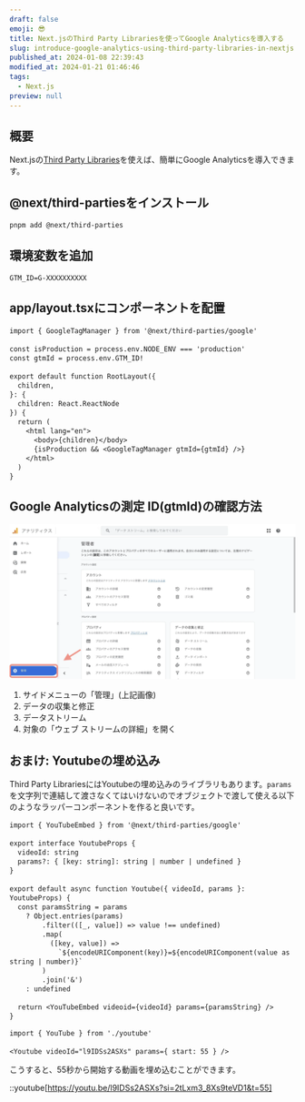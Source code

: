 ```yaml
---
draft: false
emoji: 😎
title: Next.jsのThird Party Librariesを使ってGoogle Analyticsを導入する
slug: introduce-google-analytics-using-third-party-libraries-in-nextjs
published_at: 2024-01-08 22:39:43
modified_at: 2024-01-21 01:46:46
tags:
  - Next.js
preview: null
---
```


## 概要

Next.jsの[Third Party Libraries](https://nextjs.org/docs/app/building-your-application/optimizing/third-party-libraries)を使えば、簡単にGoogle Analyticsを導入できます。

## @next/third-partiesをインストール

```sh:Terminal
pnpm add @next/third-parties
```

## 環境変数を追加

```sh:.env
GTM_ID=G-XXXXXXXXXX
```

## app/layout.tsxにコンポーネントを配置

```typescript:app/layout.tsx
import { GoogleTagManager } from '@next/third-parties/google'

const isProduction = process.env.NODE_ENV === 'production'
const gtmId = process.env.GTM_ID!

export default function RootLayout({
  children,
}: {
  children: React.ReactNode
}) {
  return (
    <html lang="en">
      <body>{children}</body>
      {isProduction && <GoogleTagManager gtmId={gtmId} />}
    </html>
  )
}
```

## Google Analyticsの測定 ID(gtmId)の確認方法

![サイドメニューの「管理」](/assets/2024-01-08-next.jsのthird-party-librariesを使ってgoogle-analyticsを導入する.webp)

1. サイドメニューの「管理」(上記画像)
2. データの収集と修正
3. データストリーム
4. 対象の「ウェブ ストリームの詳細」を開く

## おまけ: Youtubeの埋め込み

Third Party LibrariesにはYoutubeの埋め込みのライブラリもあります。`params` を文字列で連結して渡さなくてはいけないのでオブジェクトで渡して使える以下のようなラッパーコンポーネントを作ると良いです。

```tsx:youtube.tsx
import { YouTubeEmbed } from '@next/third-parties/google'

export interface YoutubeProps {
  videoId: string
  params?: { [key: string]: string | number | undefined }
}

export default async function Youtube({ videoId, params }: YoutubeProps) {
  const paramsString = params
    ? Object.entries(params)
        .filter(([_, value]) => value !== undefined)
        .map(
          ([key, value]) =>
            `${encodeURIComponent(key)}=${encodeURIComponent(value as string | number)}`
        )
        .join('&')
    : undefined

  return <YouTubeEmbed videoid={videoId} params={paramsString} />
}
```

```tsx:使い方
import { YouTube } from './youtube'

<Youtube videoId="l9IDSs2ASXs" params={ start: 55 } />
```

こうすると、55秒から開始する動画を埋め込むことができます。

::youtube[https://youtu.be/l9IDSs2ASXs?si=2tLxm3_8Xs9teVD1&t=55]
